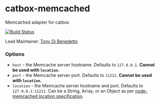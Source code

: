 catbox-memcached
================

Memcached adapter for catbox

[![Build Status](https://secure.travis-ci.org/hapijs/catbox-memcached.png)](http://travis-ci.org/hapijs/catbox-memcached)

Lead Maintainer: [Tony Di Benedetto](https://github.com/iniva)

### Options

- `host` - the Memcache server hostname. Defaults to `127.0.0.1`. **Cannot be used with `location`.**
- `port` - the Memcache server port. Defaults to `11211`. **Cannot be used with `location`.**
- `location` - the Memcache server hostname and port. Defaults to `127.0.0.1:11211`. Can be a String,
  Array, or an Object as per [node-memcached location specification](https://github.com/3rd-Eden/node-memcached#server-locations).
